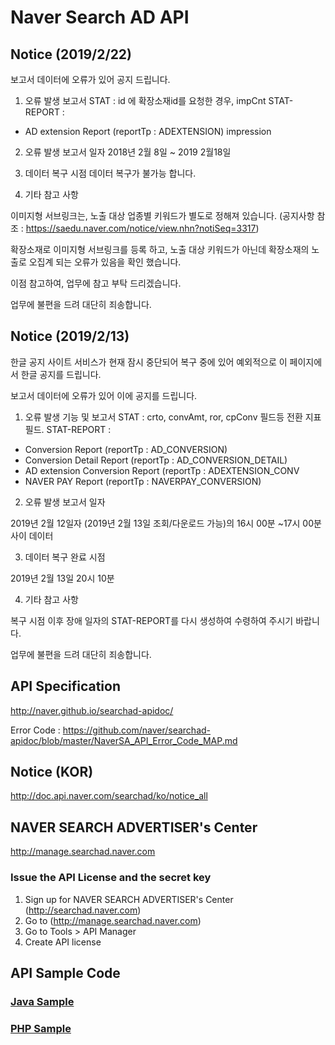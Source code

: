 # Naver Search AD API

## Notice (2019/2/22)
보고서 데이터에 오류가 있어 공지 드립니다.

1. 오류 발생 보고서
STAT : id 에 확장소재id를 요청한 경우,  impCnt 
STAT-REPORT :
- AD extension Report (reportTp : ADEXTENSION) impression


2. 오류 발생 보고서 일자 
2018년 2월 8일  ~ 2019 2월18일 

3. 데이터 복구 시점 
데이터 복구가 불가능 합니다. 

4. 기타 참고 사항 

이미지형 서브링크는, 노출 대상 업종별 키워드가 별도로 정해져 있습니다.
(공지사항 참조 : https://saedu.naver.com/notice/view.nhn?notiSeq=3317)

확장소재로 이미지형 서브링크를 등록 하고, 노출 대상 키워드가 아닌데
확장소재의 노출로 오집계 되는 오류가 있음을 확인 했습니다. 

이점 참고하여, 업무에 참고 부탁 드리겠습니다. 

 
업무에 불편을 드려 대단히 죄송합니다. 


## Notice (2019/2/13)

한글 공지 사이트 서비스가 현재 잠시 중단되어 복구 중에 있어 
예외적으로 이 페이지에서 한글 공지를 드립니다. 

보고서 데이터에 오류가 있어 이에 공지를 드립니다. 

1. 오류 발생 기능 및 보고서
STAT : crto, convAmt, ror, cpConv 필드등 전환 지표 필드.
STAT-REPORT :
- Conversion Report (reportTp : AD_CONVERSION)
- Conversion Detail Report (reportTp : AD_CONVERSION_DETAIL) 
- AD extension Conversion Report (reportTp : ADEXTENSION_CONV
- NAVER PAY Report (reportTp : NAVERPAY_CONVERSION)

2. 오류 발생 보고서 일자 

2019년 2월 12일자 (2019년 2월 13일 조회/다운로드 가능)의 16시 00분 ~17시 00분 사이 데이터 

3. 데이터 복구 완료 시점 

2019년 2월 13일 20시 10분 

4. 기타 참고 사항 

복구 시점 이후 장애 일자의 STAT-REPORT를 다시 생성하여 수령하여 주시기 바랍니다.

업무에 불편을 드려 대단히 죄송합니다. 


## API Specification
http://naver.github.io/searchad-apidoc/

Error Code : https://github.com/naver/searchad-apidoc/blob/master/NaverSA_API_Error_Code_MAP.md

## Notice (KOR)
http://doc.api.naver.com/searchad/ko/notice_all

## NAVER SEARCH ADVERTISER's Center
http://manage.searchad.naver.com

### Issue the API License and the secret key

1. Sign up for NAVER SEARCH ADVERTISER's Center (http://searchad.naver.com)
2. Go to (http://manage.searchad.naver.com)
3. Go to Tools > API Manager
4. Create API license


## API Sample Code

### [Java Sample](java-sample)
### [PHP Sample](php-sample)
